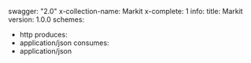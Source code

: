 swagger: "2.0"
x-collection-name: Markit
x-complete: 1
info:
  title: Markit
  version: 1.0.0
schemes:
- http
produces:
- application/json
consumes:
- application/json